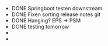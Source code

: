 - DONE Springboot testen downstream
- DONE Fixen sorting release notes git
- DONE Hanging? EPS -> PSM
- DONE testing tomorrow
-
-